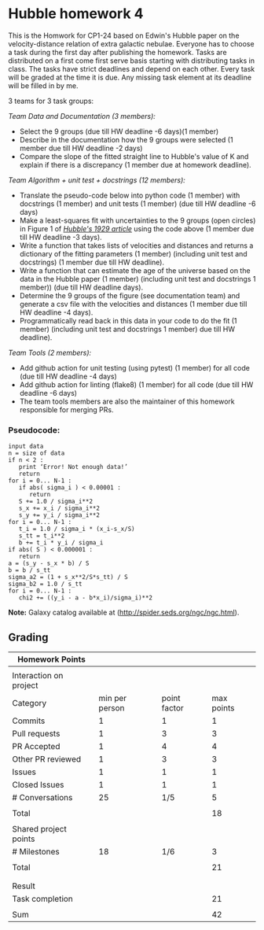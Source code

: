 # Hubble homework 4

This is the Homwork for CP1-24 based on Edwin's Hubble paper on the velocity-distance relation of extra galactic nebulae.
Everyone has to choose a task during the first day after publishing the homework.
Tasks are distributed on a first come first serve basis starting with distributing tasks in class.
The tasks have strict deadlines and depend on each other. 
Every task will be graded at the time it is due.
Any missing task element at its deadline will be filled in by me.

3 teams for 3 task groups:

*Team Data and Documentation (3 members):*
- Select the 9 groups (due till HW deadline -6 days)(1 member) 
- Describe in the documentation how the 9 groups were selected (1 member due till HW deadline -2 days)
- Compare the slope of the fitted straight line to Hubble's value of K and explain if there is a discrepancy (1 member due at homework deadline).

*Team Algorithm + unit test + docstrings (12 members):*
- Translate the pseudo-code below into python code (1 member) with docstrings (1 member) and unit tests (1 member) (due till HW deadline -6 days)
- Make a least-squares fit with uncertainties to the 9 groups (open circles) in Figure 1 of [_Hubble's 1929 article_](https://www.pnas.org/content/pnas/15/3/168.full.pdf) using the code above (1 member due till HW deadline -3 days).
- Write a function that takes lists of velocities and distances and returns a dictionary of the fitting parameters (1 member) (including unit test and docstrings) (1 member due till HW deadline).
- Write a function that can estimate the age of the universe based on the data in the Hubble paper (1 member) (including unit test and docstrings 1 member)) (due till HW deadline days).
- Determine the 9 groups of the figure (see documentation team) and generate a csv file with the velocities and distances (1 member due till HW deadline -4 days).
- Programmatically read back in this data in your code to do the fit (1 member) (including unit test and docstrings 1 member) due till HW deadline).

*Team Tools (2 members):*
- Add github action for unit testing (using pytest) (1 member) for all code (due till HW deadline -4 days)
- Add github action for linting (flake8)  (1 member) for all code (due till HW deadline -6 days)
- The team tools members are also the maintainer of this homework responsible for merging PRs.


### Pseudocode:
```
input data
n = size of data
if n < 2 : 
   print ‘Error! Not enough data!’
   return
for i = 0... N-1 : 
   if abs( sigma_i ) < 0.00001 : 
      return
   S += 1.0 / sigma_i**2
   s_x += x_i / sigma_i**2
   s_y += y_i / sigma_i**2
for i = 0... N-1 : 
   t_i = 1.0 / sigma_i * (x_i-s_x/S)
   s_tt = t_i**2
   b += t_i * y_i / sigma_i
if abs( S ) < 0.000001 : 
   return
a = (s_y - s_x * b) / S
b = b / s_tt
sigma_a2 = (1 + s_x**2/S*s_tt) / S
sigma_b2 = 1.0 / s_tt
for i = 0... N-1 : 
   chi2 += ((y_i - a - b*x_i)/sigma_i)**2
```

**Note:**
Galaxy catalog available at (http://spider.seds.org/ngc/ngc.html). 

## Grading

| Homework Points                  |                |              |            |
| -------------------------------- | -------------- | ------------ | ---------- |
|                                  |                |              |            |
| Interaction on project           |                |              |            |
| Category                         | min per person | point factor | max points |
| Commits                          | 1              | 1            | 1          |
| Pull requests                    | 1              | 3            | 3          |
| PR Accepted                      | 1              | 4            | 4          |
| Other PR reviewed                | 1              | 3            | 3          |     
| Issues                           | 1              | 1            | 1          | 
| Closed Issues                    | 1              | 1            | 1          |
| \# Conversations                 | 25             | 1/5          | 5          |
|                                  |                |              |            |
| Total                            |                |              | 18         |
|                                  |                |              |            |
| Shared project points            |                |              |            |
| \# Milestones                    | 18             | 1/6          | 3          |
|                                  |                |              |            |
| Total                            |                |              | 21         |
|                                  |                |              |            |
|                                  |                |              |            |
| Result                           |                |              |            |
| Task completion                  |                |              | 21         |
|                                  |                |              |            |
| Sum                              |                |              | 42         |
